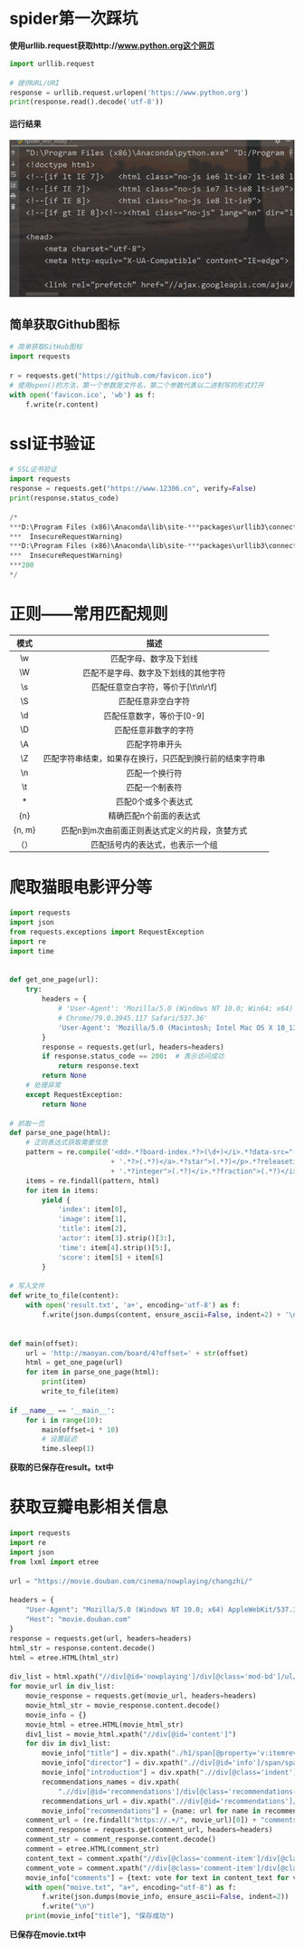 # spider第一次踩坑



**使用urllib.request获取http://www.python.org这个网页**



```python
import urllib.request

# 提供URL/URI
response = urllib.request.urlopen('https://www.python.org')
print(response.read().decode('utf-8'))
```



#### 运行结果



![](./图片/1.JPG)

## 简单获取Github图标

```python
# 简单获取GitHub图标
import requests

r = requests.get("https://github.com/favicon.ico")
# 使用open()的方法，第一个参数是文件名，第二个参数代表以二进制写的形式打开
with open('favicon.ico', 'wb') as f:
    f.write(r.content)
```



# ssl证书验证

```python
# SSL证书验证
import requests
response = requests.get("https://www.12306.cn", verify=False)
print(response.status_code)

/*
***D:\Program Files (x86)\Anaconda\lib\site-***packages\urllib3\connectionpool.py:847: InsecureRequestWarning: Unverified ***HTTPS request is being made. Adding certificate verification is strongly ***advised. See: https://urllib3.readthedocs.io/en/latest/advanced-***usage.html#ssl-warnings
***  InsecureRequestWarning)
***D:\Program Files (x86)\Anaconda\lib\site-***packages\urllib3\connectionpool.py:847: InsecureRequestWarning: Unverified ***HTTPS request is being made. Adding certificate verification is strongly ***advised. See: https://urllib3.readthedocs.io/en/latest/advanced-***usage.html#ssl-warnings
***  InsecureRequestWarning)
***200
*/
```



# 正则——常用匹配规则

|  模式  |                           描述                           |
| :----: | :------------------------------------------------------: |
|   \w   |                  匹配字母、数字及下划线                  |
|   \W   |           匹配不是字母、数字及下划线的其他字符           |
|   \s   |            匹配任意空白字符，等价于[\t\n\r\f]            |
|   \S   |                    匹配任意非空白字符                    |
|   \d   |                匹配任意数字，等价于[0-9]                 |
|   \D   |                   匹配任意非数字的字符                   |
|   \A   |                      匹配字符串开头                      |
|   \Z   | 匹配字符串结束，如果存在换行，只匹配到换行前的结束字符串 |
|   \n   |                      匹配一个换行符                      |
|   \t   |                      匹配一个制表符                      |
|   *    |                   匹配0个或多个表达式                    |
|  {n}   |                 精确匹配n个前面的表达式                  |
| {n, m} |      匹配n到m次由前面正则表达式定义的片段，贪婪方式      |
|  （）  |             匹配括号内的表达式，也表示一个组             |



#  爬取猫眼电影评分等



```python
import requests
import json
from requests.exceptions import RequestException
import re
import time


def get_one_page(url):
    try:
        headers = {
            # 'User-Agent': 'Mozilla/5.0 (Windows NT 10.0; Win64; x64) AppleWebKit/537.36 (KHTML, like Gecko)
            # Chrome/79.0.3945.117 Safari/537.36'
            'User-Agent': 'Mozilla/5.0 (Macintosh; Intel Mac OS X 10_13_3) AppleWebKit/537.36 (KHTML, like Gecko) Chrome/65.0.3325.162 Safari/537.36'
        }
        response = requests.get(url, headers=headers)
        if response.status_code == 200:  # 表示访问成功
            return response.text
        return None
    # 处理异常
    except RequestException:
        return None

# 抓取一页
def parse_one_page(html):
    # 正则表达式获取需要信息
    pattern = re.compile('<dd>.*?board-index.*?>(\d+)</i>.*?data-src="(.*?)".*?name"><a'
                         + '.*?>(.*?)</a>.*?star">(.*?)</p>.*?releasetime">(.*?)</p>'
                         + '.*?integer">(.*?)</i>.*?fraction">(.*?)</i>.*?</dd>', re.S)
    items = re.findall(pattern, html)
    for item in items:
        yield {
            'index': item[0],
            'image': item[1],
            'title': item[2],
            'actor': item[3].strip()[3:],
            'time': item[4].strip()[5:],
            'score': item[5] + item[6]
        }

# 写入文件
def write_to_file(content):
    with open('result.txt', 'a+', encoding='utf-8') as f:
        f.write(json.dumps(content, ensure_ascii=False, indent=2) + '\n')


def main(offset):
    url = 'http://maoyan.com/board/4?offset=' + str(offset)
    html = get_one_page(url)
    for item in parse_one_page(html):
        print(item)
        write_to_file(item)

if __name__ == '__main__':
    for i in range(10):
        main(offset=i * 10)
        # 设置延迟
        time.sleep(1)
```



**获取的已保存在result。txt中**



#  获取豆瓣电影相关信息

```python
import requests
import re
import json
from lxml import etree

url = "https://movie.douban.com/cinema/nowplaying/changzhi/"

headers = {
    "User-Agent": "Mozilla/5.0 (Windows NT 10.0; x64) AppleWebKit/537.36 (KHTML, like Gecko) Chrome/77.0.3865.90 Safari/537.36",
    "Host": "movie.douban.com"
}
response = requests.get(url, headers=headers)
html_str = response.content.decode()
html = etree.HTML(html_str)

div_list = html.xpath("//div[@id='nowplaying']/div[@class='mod-bd']/ul/li//li[@class='poster']/a/@href")
for movie_url in div_list:
    movie_response = requests.get(movie_url, headers=headers)
    movie_html_str = movie_response.content.decode()
    movie_info = {}
    movie_html = etree.HTML(movie_html_str)
    div1_list = movie_html.xpath("//div[@id='content']")
    for div in div1_list:
        movie_info["title"] = div.xpath("./h1/span[@property='v:itemreviewed']/text()")
        movie_info["director"] = div.xpath(".//div[@id='info']/span/span[2]//text()")[0]
        movie_info["introduction"] = div.xpath(".//div[@class='indent']/span/text()")[0].strip()
        recommendations_names = div.xpath(
            ".//div[@id='recommendations']/div[@class='recommendations-bd']/dl/dd/a/text()")
        recommendations_url = div.xpath(".//div[@id='recommendations']/div[@class='recommendations-bd']/dl/dt/a/@href")
        movie_info["recommendations"] = {name: url for name in recommendations_names for url in recommendations_url}
    comment_url = (re.findall("https://.+/", movie_url)[0]) + "comments?status=P"
    comment_response = requests.get(comment_url, headers=headers)
    comment_str = comment_response.content.decode()
    comment = etree.HTML(comment_str)
    content_text = comment.xpath("//div[@class='comment-item']/div[@class='comment']/p/span/text()")
    comment_vote = comment.xpath("//div[@class='comment-item']/div[@class='comment']//span[@class='votes']/text()")
    movie_info["comments"] = {text: vote for text in content_text for vote in comment_vote}
    with open("moive.txt", "a+", encoding="utf-8") as f:
        f.write(json.dumps(movie_info, ensure_ascii=False, indent=2))
        f.write("\n")
    print(movie_info["title"], "保存成功")
```



**已保存在movie.txt中**

